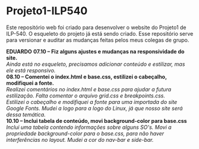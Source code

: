 # **Projeto1-ILP540**
Este repositório web foi criado para desenvolver o website do Projeto1 de ILP-540. 
O esqueleto do projeto já está sendo criado. Esse repositório serve para versionar e auditar as mudanças feitas pelos meus colegas de grupo.

**EDUARDO**
**07.10 – Fiz alguns ajustes e mudanças na responsividade do site.**<br>
*Ainda está no esqueleto, precisamos adicionar conteúdo e estilizar, mas ele está responsivo.*<br>
**08.10 – Comentei o index.html e base.css, estilizei o cabeçalho, modifiquei a fonte.**<br>
*Realizei comentários no index.html e base.css para ajudar a futura estilização. Falta comentar o arquivo grid.css e breakpoints.css.*<br>
*Estilizei o cabeçalho e modifiquei a fonte para uma importada do site Google Fonts. Mudei a logo para a logo do Linux, já que nosso site será dessa temática.*<br>
**10.10 – Inclui tabela de conteúdo, movi background-color para base.css**<br>
*Inclui uma tabela contendo informações sobre alguns SO's. Movi a propriedade background-color para o base.css, para não haver interferências no layout. Mudei a cor do nav-bar e side-bar.*<br>